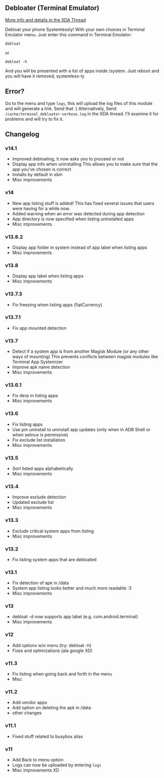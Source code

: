 ## Debloater (Terminal Emulator)
[More info and details in the XDA Thread](https://forum.xda-developers.com/apps/magisk/module-terminal-debloater-debloat-t3584163)

 Debloat your phone Systemlessly!
 With your own choices in Terminal Emulator menu.
 Just enter this command in Terminal Emulator:

	debloat
	
or

	debloat -h
	
 And you will be presented with a list of apps inside /system.
 Just reboot and you will have it removed, systemless-ly
 
## Error?
 Go to the menu and type `logs`, this will upload the log files of this module and will generate a link. Send that :)
 Alternatively, Send `/cache/terminal_debloater-verbose.log` in the XDA thread. I'll examine it for problems and will try to fix it.

## Changelog

### v14.1
* Improved debloating, it now asks you to proceed or not
* Display app info when uninstalling
  This allows you to make sure that the app you've chosen is correct
* Installs by default in xbin
* Misc improvements
### v14
* New app listing stuff is added! This has fixed several issues that users were having for a while now.
* Added warning when an error was detected during app detection
* App directory is now specified when listing uninstalled apps
* Misc improvements
### v13.8.2
* Display app folder in system instead of app label when listing apps
* Misc improvements
### v13.8
* Display app label when listing apps
* Misc improvements
### v13.7.3
* Fix freezing when listing apps (fiatCurrency)
### v13.7.1
* Fix app mounted detection
### v13.7
* Detect if a system app is from another Magisk Module (or any other ways of mounting)
  This prevents conflicts between magisk modules like Terminal App Systemizer
* Improve apk name detection
* Misc improvements
### v13.6.1
* Fix derp in listing apps
* Misc improvements
### v13.6
* Fix listing apps
* Use pm uninstall to uninstall app updates (only when in ADB Shell or when selinux is permissive)
* Fix exclude list installation
* Misc improvements
### v13.5
* Sort listed apps alphabetically
* Misc improvements
### v13.4
* Improve exclude detection
* Updated exclude list
* Misc improvements
### v13.3
* Exclude critical system apps from listing
* Misc improvements
### v13.2
* Fix listing system apps that are debloated
### v13.1
* Fix detection of apk in /data
* System app listing looks better and much more readable :3
* Misc improvements
### v13
* debloat -d now supports app label (e.g. com.android.terminal)
* Misc improvements
### v12
* Add options w/o menu (try: debloat -h)
* Fixes and optimizations (ala google XD)
### v11.3
* Fix listing when going back and forth in the menu
* Misc
### v11.2
* Add vendor apps
* Add option on deleting the apk in /data
* other changes
### v11.1
* Fixed stuff related to busybox alias
### v11
* Add Back to menu option
* Logs can now be uploaded by entering `logs`
* Misc improvements XD
